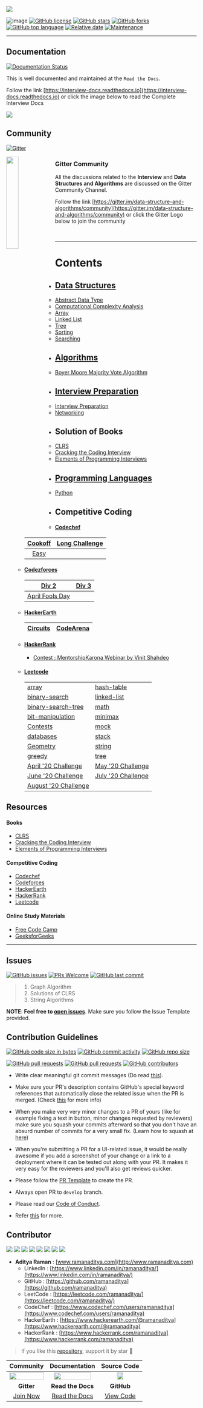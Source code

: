 ![](images/dsa.png)

![image](https://img.shields.io/badge/code%20style-black-000000.svg)
[![GitHub license](https://img.shields.io/github/license/ramanaditya/data-structure-and-algorithms.svg?logo=github)](https://github.com/ramanaditya/data-structure-and-algorithms/blob/master/LICENSE)
[![GitHub stars](https://img.shields.io/github/stars/ramanaditya/data-structure-and-algorithms.svg?logo=github)](https://github.com/ramanaditya/data-structure-and-algorithms/stargazers) 
[![GitHub forks](https://img.shields.io/github/forks/ramanaditya/data-structure-and-algorithms.svg?logo=github&color=teal)](https://github.com/ramanaditya/data-structure-and-algorithms/network/members) 
[![GitHub top language](https://img.shields.io/github/languages/top/ramanaditya/data-structure-and-algorithms?color=blue&logo=python)](https://github.com/ramanaditya/data-structure-and-algorithms/)
[![Relative date](https://img.shields.io/date/1541894400?color=important&label=started&logo=github)](https://github.com/ramanaditya/) 
[![Maintenance](https://img.shields.io/maintenance/yes/2020?color=green&logo=github)](https://github.com/ramanaditya/)

<hr>

## Documentation
[![Documentation Status](https://readthedocs.org/projects/interview-docs/badge/?version=latest)](https://interview-docs.readthedocs.io/en/latest/?badge=latest)

This is well documented and maintained at the `Read the Docs`. 

Follow the link [https://interview-docs.readthedocs.io](https://interview-docs.readthedocs.io) or click the image below to read the Complete Interview Docs

[![](./images/read-the-docs.png)](https://interview-docs.readthedocs.io/)

## Community
[![Gitter](https://badges.gitter.im/data-structure-and-algorithms/community.svg)](https://gitter.im/data-structure-and-algorithms/community?utm_source=badge&utm_medium=badge&utm_campaign=pr-badge)

<img src="https://github.com/ramanaditya/data-structure-and-algorithms/blob/master/images/gitter.png" width="25%" align="left"/>

### Gitter Community
All the discussions related to the **Interview** and **Data Structures and Algorithms** are discussed on the Gitter Community Channel.

Follow the link [https://gitter.im/data-structure-and-algorithms/community](https://gitter.im/data-structure-and-algorithms/community) or click the Gitter Logo below to join the community

<br>
<hr>

# Contents

- ## [Data Structures](Data-Structures)
    - [Abstract Data Type](https://github.com/ramanaditya/data-structure-and-algorithms/tree/master/Data-Structures#abstract-data-type)
    - [Computational Complexity Analysis](https://github.com/ramanaditya/data-structure-and-algorithms/tree/master/Data-Structures#computational-complexity-analysis)
    - [Array](https://github.com/ramanaditya/data-structure-and-algorithms/tree/master/Data-Structures/array)
    - [Linked List](https://github.com/ramanaditya/data-structure-and-algorithms/tree/master/Data-Structures/linked-list)
    - [Tree](https://github.com/ramanaditya/data-structure-and-algorithms/tree/master/Data-Structures/tree)
    - [Sorting](https://github.com/ramanaditya/data-structure-and-algorithms/tree/master/Data-Structures/Sorting)
    - [Searching](https://github.com/ramanaditya/data-structure-and-algorithms/tree/master/Data-Structures/searching)
    
- ## [Algorithms](algorithms)
    - [Boyer Moore Majority Vote Algorithm](https://github.com/ramanaditya/data-structure-and-algorithms/blob/master/algorithms/array/boyer-moore-majority-vote-algorithm.md)

- ## [Interview Preparation](interview)
    - [Interview Preparation](./interview/README.md)
    - [Networking](./interview/networking.md)

- ## Solution of Books
    - [CLRS](https://github.com/ramanaditya/data-structure-and-algorithms/tree/master/CLRS)
    - [Cracking the Coding Interview](https://github.com/ramanaditya/data-structure-and-algorithms/tree/master/cracking-the-coding-interview)
    - [Elements of Programming Interviews]()

- ## [Programming Languages](./languages)
    - [Python](./languages/python)

- ## Competitive Coding
    - #### [Codechef](https://github.com/ramanaditya/data-structure-and-algorithms#abstract-data-type)
     
      | [Cookoff](https://github.com/ramanaditya/data-structure-and-algorithms/tree/master/codechef#cook-off-2) | [Long Challenge](https://github.com/ramanaditya/data-structure-and-algorithms/tree/master/codechef#long-challenge) |
      | :---: | :---: |
      | [Easy](https://github.com/ramanaditya/data-structure-and-algorithms/tree/master/codechef#long-challenge) | |
     
    - #### [Codezforces](https://github.com/ramanaditya/data-structure-and-algorithms/tree/master/codeforces)
    
        | [Div 2](https://github.com/ramanaditya/data-structure-and-algorithms/tree/master/codeforces#div-2) | [Div 3](https://github.com/ramanaditya/data-structure-and-algorithms/tree/master/codeforces#div-3) |
        | :---: | :---: |
        | [April Fools Day](https://github.com/ramanaditya/data-structure-and-algorithms/tree/master/codeforces#april-fools-day) | |
        
    - #### [HackerEarth](https://github.com/ramanaditya/data-structure-and-algorithms/tree/master/hackerearth)
        
        | [Circuits](https://github.com/ramanaditya/data-structure-and-algorithms/tree/master/hackerearth#circuits) | [CodeArena](https://github.com/ramanaditya/data-structure-and-algorithms/tree/master/hackerearth#codearena) |
        | :---: | :---: |
        
    - #### [HackerRank](https://github.com/ramanaditya/data-structure-and-algorithms/tree/master/hackerrank)
        - [Contest : MentorshipKarona Webinar by Vinit Shahdeo](https://github.com/ramanaditya/data-structure-and-algorithms/tree/master/hackerrank#contest--mentorshipkarona-webinar-by-vinit-shahdeo)
    - #### [Leetcode](https://github.com/ramanaditya/data-structure-and-algorithms/tree/master/leetcode)
        
        | | |
        | :--- | :--- |
        | [array](https://github.com/ramanaditya/data-structure-and-algorithms/tree/master/leetcode#array) | [hash-table](https://github.com/ramanaditya/data-structure-and-algorithms/tree/master/leetcode#hash-table) |
        | [binary-search](https://github.com/ramanaditya/data-structure-and-algorithms/tree/master/leetcode#binary-search) | [linked-list](https://github.com/ramanaditya/data-structure-and-algorithms/tree/master/leetcode#linked-list) |
        | [binary-search-tree](https://github.com/ramanaditya/data-structure-and-algorithms/tree/master/leetcode#binary-search-tree) | [math](https://github.com/ramanaditya/data-structure-and-algorithms/tree/master/leetcode#math) |
        | [bit-manipulation](https://github.com/ramanaditya/data-structure-and-algorithms/tree/master/leetcode#bit-manipulation) | [minimax](https://github.com/ramanaditya/data-structure-and-algorithms/tree/master/leetcode#minimax) |
        | [Contests](https://github.com/ramanaditya/data-structure-and-algorithms/tree/master/leetcode#contests) | [mock](https://github.com/ramanaditya/data-structure-and-algorithms/tree/master/leetcode#mock) |
        | [databases](https://github.com/ramanaditya/data-structure-and-algorithms/tree/master/leetcode#databases) | [stack](https://github.com/ramanaditya/data-structure-and-algorithms/tree/master/leetcode#stack) |
        | [Geometry](https://github.com/ramanaditya/data-structure-and-algorithms/tree/master/leetcode#Geomtry) | [string](https://github.com/ramanaditya/data-structure-and-algorithms/tree/master/leetcode#string) |
        | [greedy](https://github.com/ramanaditya/data-structure-and-algorithms/tree/master/leetcode#greedy) | [tree](https://github.com/ramanaditya/data-structure-and-algorithms/tree/master/leetcode#tree) |
        | [April '20 Challenge](https://github.com/ramanaditya/data-structure-and-algorithms/tree/master/leetcode#April-LeetCoding-Challenge--2020) | [May '20 Challenge](https://github.com/ramanaditya/data-structure-and-algorithms/tree/master/leetcode#May-LeetCoding-Challenge--2020) |
        | [June '20 Challenge](https://github.com/ramanaditya/data-structure-and-algorithms/tree/master/leetcode#June-LeetCoding-Challenge--2020) | [July '20 Challenge](https://github.com/ramanaditya/data-structure-and-algorithms/tree/master/leetcode#July-LeetCoding-Challenge--2020) |
        | [August '20 Challenge](https://github.com/ramanaditya/data-structure-and-algorithms/tree/master/leetcode#August-LeetCoding-Challenge--2020) |  |
        
## Resources

#### Books
- [CLRS](https://mitpress.mit.edu/books/introduction-algorithms-third-edition)
- [Cracking the Coding Interview](http://www.crackingthecodinginterview.com/)
- [Elements of Programming Interviews](https://elementsofprogramminginterviews.com/)

#### Competitive Coding
- [Codechef](https://www.codechef.com/)
- [Codeforces](https://codeforces.com/)
- [HackerEarth](https://www.hackerearth.com/challenges/)
- [HackerRank](https://www.hackerrank.com/)
- [Leetcode](https://leetcode.com/)

#### Online Study Materials
- [Free Code Camp](https://www.freecodecamp.org/)
- [GeeksforGeeks](https://www.geeksforgeeks.org/)

<hr>

## Issues
[![GitHub issues](https://img.shields.io/github/issues/ramanaditya/data-structure-and-algorithms?logo=github)](https://github.com/ramanaditya/data-structure-and-algorithms/issues)
[![PRs Welcome](https://img.shields.io/badge/PRs-welcome-brightgreen.svg?style=flat&logo=git&logoColor=white)](https://github.com/ramanaditya/data-structure-and-algorithms/pulls)
[![GitHub last commit](https://img.shields.io/github/last-commit/ramanaditya/data-structure-and-algorithms?logo=github)](https://github.com/ramanaditya/data-structure-and-algorithms/)

> 1. Graph Algorithm
> 2. Solutions of CLRS
> 3. String Algorithms
>

**NOTE**: **Feel free to [open issues](https://github.com/ramanaditya/data-structure-and-algorithms/issues/new/choose)**. Make sure you follow the Issue Template provided.

## Contribution Guidelines
[![GitHub code size in bytes](https://img.shields.io/github/languages/code-size/ramanaditya/data-structure-and-algorithms?logo=github)](https://github.com/ramanaditya/data-structure-and-algorithms/) 
[![GitHub commit activity](https://img.shields.io/github/commit-activity/m/ramanaditya/data-structure-and-algorithms?color=blue&logo=github)](https://github.com/ramanaditya/data-structure-and-algorithms/commits/) 
[![GitHub repo size](https://img.shields.io/github/repo-size/ramanaditya/data-structure-and-algorithms?logo=github)](https://github.com/ramanaditya/data-structure-and-algorithms/)

[![GitHub pull requests](https://img.shields.io/github/issues-pr-raw/ramanaditya/data-structure-and-algorithms?logo=git&logoColor=white)](https://github.com/ramanaditya/data-structure-and-algorithms/compare)
[![GitHub pull requests](https://img.shields.io/github/issues-pr-closed-raw/ramanaditya/data-structure-and-algorithms?logo=git&logoColor=white)](https://github.com/ramanaditya/data-structure-and-algorithms/pulls?q=is%3Apr+is%3Aclosed)
[![GitHub contributors](https://img.shields.io/github/contributors/ramanaditya/data-structure-and-algorithms?logo=github)](https://github.com/ramanaditya/data-structure-and-algorithms/graphs/contributors)

- Write clear meaningful git commit messages (Do read [this](http://chris.beams.io/posts/git-commit/)).

- Make sure your PR's description contains GitHub's special keyword references that automatically close the related issue when the PR is merged. (Check [this](https://github.com/blog/1506-closing-issues-via-pull-requests) for more info)

- When you make very very minor changes to a PR of yours (like for example fixing a text in button, minor changes requested by reviewers) make sure you squash your commits afterward so that you don't have an absurd number of commits for a very small fix. (Learn how to squash at [here](https://davidwalsh.name/squash-commits-git))

- When you're submitting a PR for a UI-related issue, it would be really awesome if you add a screenshot of your change or a link to a deployment where it can be tested out along with your PR. It makes it very easy for the reviewers and you'll also get reviews quicker.

- Please follow the [PR Template](https://github.com/ramanaditya/data-structure-and-algorithms/blob/master/.github/PULL_REQUEST_TEMPLATE.md) to create the PR.

- Always open PR to `develop` branch.

- Please read our [Code of Conduct](./CODE_OF_CONDUCT.md).

- Refer [this](https://github.com/ramanaditya/data-structure-and-algorithms/blob/master/CONTRIBUTING.md) for more.

## Contributor
[![](https://sourcerer.io/fame/ramanaditya/ramanaditya/data-structure-and-algorithms/images/0)](https://sourcerer.io/fame/ramanaditya/ramanaditya/data-structure-and-algorithms/links/0)
[![](https://sourcerer.io/fame/ramanaditya/ramanaditya/data-structure-and-algorithms/images/1)](https://sourcerer.io/fame/ramanaditya/ramanaditya/data-structure-and-algorithms/links/1)
[![](https://sourcerer.io/fame/ramanaditya/ramanaditya/data-structure-and-algorithms/images/2)](https://sourcerer.io/fame/ramanaditya/ramanaditya/data-structure-and-algorithms/links/2)
[![](https://sourcerer.io/fame/ramanaditya/ramanaditya/data-structure-and-algorithms/images/3)](https://sourcerer.io/fame/ramanaditya/ramanaditya/data-structure-and-algorithms/links/3)
[![](https://sourcerer.io/fame/ramanaditya/ramanaditya/data-structure-and-algorithms/images/4)](https://sourcerer.io/fame/ramanaditya/ramanaditya/data-structure-and-algorithms/links/4)
[![](https://sourcerer.io/fame/ramanaditya/ramanaditya/data-structure-and-algorithms/images/5)](https://sourcerer.io/fame/ramanaditya/ramanaditya/data-structure-and-algorithms/links/5)
[![](https://sourcerer.io/fame/ramanaditya/ramanaditya/data-structure-and-algorithms/images/6)](https://sourcerer.io/fame/ramanaditya/ramanaditya/data-structure-and-algorithms/links/6)
[![](https://sourcerer.io/fame/ramanaditya/ramanaditya/data-structure-and-algorithms/images/7)](https://sourcerer.io/fame/ramanaditya/ramanaditya/data-structure-and-algorithms/links/7)

- **Aditya Raman** : [www.ramanaditya.com](http://www.ramanaditya.com)
    - LinkedIn : [https://www.linkedin.com/in/ramanaditya/](https://www.linkedin.com/in/ramanaditya/)
    - GitHub : [https://github.com/ramanaditya](https://github.com/ramanaditya)
    - LeetCode : [https://leetcode.com/ramanaditya/](https://leetcode.com/ramanaditya/)
    - CodeChef : [https://www.codechef.com/users/ramanaditya](https://www.codechef.com/users/ramanaditya)
    - HackerEarth : [https://www.hackerearth.com/@ramanaditya](https://www.hackerearth.com/@ramanaditya)
    - HackerRank : [https://www.hackerrank.com/ramanaditya](https://www.hackerrank.com/ramanaditya)

> If you like this [repository](https://github.com/ramanaditya/data-structure-and-algorithms), support it by star :star2:

| Community | Documentation | Source Code |
| :---: | :---: | :---: |
| <a href="https://gitter.im/data-structure-and-algorithms/community"><img src="https://github.com/ramanaditya/data-structure-and-algorithms/blob/master/images/gitter.png" width="100%"/></a> | <a href="https://interview-docs.readthedocs.io"><img src="https://github.com/ramanaditya/data-structure-and-algorithms/blob/master/images/read-the-docs.png" width="90%" /></a> | <a href="https://github.com/ramanaditya/data-structure-and-algorithms"><img src="https://github.com/ramanaditya/data-structure-and-algorithms/blob/master/images/github.png" width="40%"></a> |
| **Gitter** | **Read the Docs** | **GitHub** |
| [Join Now](https://gitter.im/data-structure-and-algorithms/community) | [Read the Docs](https://interview-docs.readthedocs.io/) | [View Code](https://github.com/ramanaditya/data-structure-and-algorithms) |
